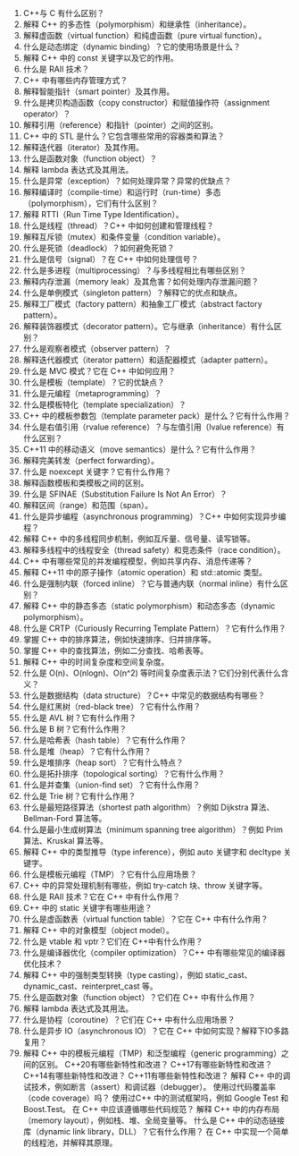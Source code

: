 1. C++与 C 有什么区别？
2. 解释 C++ 的多态性（polymorphism）和继承性（inheritance）。
3. 解释虚函数（virtual function）和纯虚函数（pure virtual function）。
4. 什么是动态绑定（dynamic binding）？它的使用场景是什么？
5. 解释 C++ 中的 const 关键字以及它的作用。
6. 什么是 RAII 技术？
7. C++ 中有哪些内存管理方式？
8. 解释智能指针（smart pointer）及其作用。
9. 什么是拷贝构造函数（copy constructor）和赋值操作符（assignment operator）？
10. 解释引用（reference）和指针（pointer）之间的区别。
11. C++ 中的 STL 是什么？它包含哪些常用的容器类和算法？
12. 解释迭代器（iterator）及其作用。
13. 什么是函数对象（function object）？
14. 解释 lambda 表达式及其用法。
15. 什么是异常（exception）？如何处理异常？异常的优缺点？
16. 解释编译时（compile-time）和运行时（run-time）多态（polymorphism），它们有什么区别？
17. 解释 RTTI（Run Time Type Identification）。
18. 什么是线程（thread）？C++ 中如何创建和管理线程？
19. 解释互斥锁（mutex）和条件变量（condition variable）。
20. 什么是死锁（deadlock）？如何避免死锁？
21. 什么是信号（signal）？在 C++ 中如何处理信号？
22. 什么是多进程（multiprocessing）？与多线程相比有哪些区别？
23. 解释内存泄漏（memory leak）及其危害？如何处理内存泄漏问题？
24. 什么是单例模式（singleton pattern）？解释它的优点和缺点。
25. 解释工厂模式（factory pattern）和抽象工厂模式（abstract factory pattern）。
26. 解释装饰器模式（decorator pattern）。它与继承（inheritance）有什么区别？
27. 什么是观察者模式（observer pattern）？
28. 解释迭代器模式（iterator pattern）和适配器模式（adapter pattern）。
29. 什么是 MVC 模式？它在 C++ 中如何应用？
30. 什么是模板（template）？它的优缺点？
31. 什么是元编程（metaprogramming）？
32. 什么是模板特化（template specialization）？
33. C++ 中的模板参数包（template parameter pack）是什么？它有什么作用？
34. 什么是右值引用（rvalue reference）？与左值引用（lvalue reference）有什么区别？
35. C++11 中的移动语义（move semantics）是什么？它有什么作用？
36. 解释完美转发（perfect forwarding）。
37. 什么是 noexcept 关键字？它有什么作用？
38. 解释函数模板和类模板之间的区别。
39. 什么是 SFINAE（Substitution Failure Is Not An Error）？
40. 解释区间（range）和范围（span）。
41. 什么是异步编程（asynchronous programming）？C++ 中如何实现异步编程？
42. 解释 C++ 中的多线程同步机制，例如互斥量、信号量、读写锁等。
43. 解释多线程中的线程安全（thread safety）和竞态条件（race condition）。
44. C++ 中有哪些常见的并发编程模型，例如共享内存、消息传递等？
45. 解释 C++11 中的原子操作（atomic operation）和 std::atomic 类型。
46. 什么是强制内联（forced inline）？它与普通内联（normal inline）有什么区别？
47. 解释 C++ 中的静态多态（static polymorphism）和动态多态（dynamic polymorphism）。
48. 什么是 CRTP（Curiously Recurring Template Pattern）？它有什么作用？
49. 掌握 C++ 中的排序算法，例如快速排序、归并排序等。
50. 掌握 C++ 中的查找算法，例如二分查找、哈希表等。
51. 解释 C++ 中的时间复杂度和空间复杂度。
52. 什么是 O(n)、O(nlogn)、O(n^2) 等时间复杂度表示法？它们分别代表什么含义？
53. 什么是数据结构（data structure）？C++ 中常见的数据结构有哪些？
54. 什么是红黑树（red-black tree）？它有什么作用？
55. 什么是 AVL 树？它有什么作用？
56. 什么是 B 树？它有什么作用？
57. 什么是哈希表（hash table）？它有什么作用？
58. 什么是堆（heap）？它有什么作用？
59. 什么是堆排序（heap sort）？它有什么特点？
60. 什么是拓扑排序（topological sorting）？它有什么作用？
61. 什么是并查集（union-find set）？它有什么作用？
62. 什么是 Trie 树？它有什么作用？
63. 什么是最短路径算法（shortest path algorithm）？例如 Dijkstra 算法、Bellman-Ford 算法等。
64. 什么是最小生成树算法（minimum spanning tree algorithm）？例如 Prim 算法、Kruskal 算法等。
65. 解释 C++ 中的类型推导（type inference），例如 auto 关键字和 decltype 关键字。
66. 什么是模板元编程（TMP）？它有什么应用场景？
67. C++ 中的异常处理机制有哪些，例如 try-catch 块、throw 关键字等。
68. 什么是 RAII 技术？它在 C++ 中有什么作用？
69. C++ 中的 static 关键字有哪些用途？
70. 什么是虚函数表（virtual function table）？它在 C++ 中有什么作用？
71. 解释 C++ 中的对象模型（object model）。
72. 什么是 vtable 和 vptr？它们在 C++中有什么作用？
73. 什么是编译器优化（compiler optimization）？C++ 中有哪些常见的编译器优化技术？
75. 解释 C++ 中的强制类型转换（type casting），例如 static_cast、dynamic_cast、reinterpret_cast 等。
76. 什么是函数对象（function object）？它们在 C++ 中有什么作用？
77. 解释 lambda 表达式及其用法。
78. 什么是协程（coroutine）？它们在 C++ 中有什么应用场景？
79. 什么是异步 IO（asynchronous IO）？它在 C++ 中如何实现？解释下IO多路复用？
80. 解释 C++ 中的模板元编程（TMP）和泛型编程（generic programming）之间的区别。
C++20有哪些新特性和改进？
C++17有哪些新特性和改进？
C++14有哪些新特性和改进？
C++11有哪些新特性和改进？
解释 C++ 中的调试技术，例如断言（assert）和调试器（debugger）。
使用过代码覆盖率（code coverage）吗？
使用过C++ 中的测试框架吗，例如 Google Test 和 Boost.Test。
在 C++ 中应该遵循哪些代码规范？
解释 C++ 中的内存布局（memory layout），例如栈、堆、全局变量等。
什么是 C++ 中的动态链接库（dynamic link library，DLL）？它有什么作用？
在 C++ 中实现一个简单的线程池，并解释其原理。